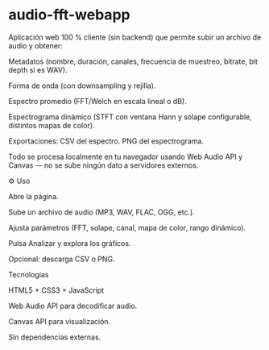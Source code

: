 # audio-fft-webapp
Aplicación web 100 % cliente (sin backend) que permite subir un archivo de audio y obtener:
  
  Metadatos (nombre, duración, canales, frecuencia de muestreo, bitrate, bit depth si es WAV).
  
  Forma de onda (con downsampling y rejilla).
  
  Espectro promedio (FFT/Welch en escala lineal o dB).
  
  Espectrograma dinámico (STFT con ventana Hann y solape configurable, distintos mapas de color).
  
  Exportaciones:
                CSV del espectro.
                PNG del espectrograma.

Todo se procesa localmente en tu navegador usando Web Audio API y Canvas — no se sube ningún dato a servidores externos.

⚙️ Uso

Abre la página.

Sube un archivo de audio (MP3, WAV, FLAC, OGG, etc.).

Ajusta parámetros (FFT, solape, canal, mapa de color, rango dinámico).

Pulsa Analizar y explora los gráficos.

Opcional: descarga CSV o PNG.


Tecnologías

HTML5 + CSS3 + JavaScript

Web Audio API para decodificar audio.

Canvas API para visualización.

Sin dependencias externas.
